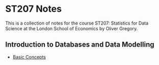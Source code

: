 # ST207 Notes

This is a collection of notes for the course ST207: Statistics for Data Science at the London School of Economics by Oliver Gregory.

## Introduction to Databases and Data Modelling

- [Basic Concepts](1_intro_to_databases/basic_concepts.html)
